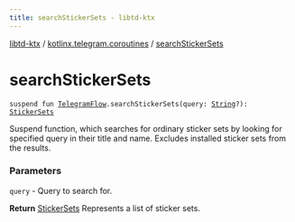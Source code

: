 ```yaml
---
title: searchStickerSets - libtd-ktx
---
```


[libtd-ktx](../index.html) / [kotlinx.telegram.coroutines](index.html) / [searchStickerSets](./search-sticker-sets.html)

# searchStickerSets

`suspend fun `[`TelegramFlow`](../kotlinx.telegram.core/-telegram-flow/index.html)`.searchStickerSets(query: `[`String`](https://kotlinlang.org/api/latest/jvm/stdlib/kotlin/-string/index.html)`?): `[`StickerSets`](https://tdlibx.github.io/td/docs/org/drinkless/td/libcore/telegram/TdApi.StickerSets.html)

Suspend function, which searches for ordinary sticker sets by looking for specified query in
their title and name. Excludes installed sticker sets from the results.

### Parameters

`query` - Query to search for.

**Return**
[StickerSets](https://tdlibx.github.io/td/docs/org/drinkless/td/libcore/telegram/TdApi.StickerSets.html) Represents a list of sticker sets.

